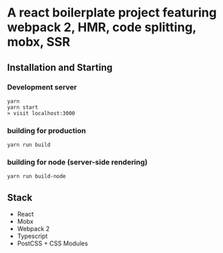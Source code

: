 # A react boilerplate project featuring webpack 2, HMR, code splitting, mobx, SSR

## Installation and Starting

### Development server
```
yarn
yarn start
> visit localhost:3000
```

### building for production
```
yarn run build
```

### building for node (server-side rendering)
```
yarn run build-node
```

## Stack

* React
* Mobx
* Webpack 2
* Typescript
* PostCSS + CSS Modules
